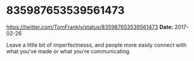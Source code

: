 # 835987653539561473
https://twitter.com/TomFrankly/status/835987653539561473
**Date:** 2017-02-26

Leave a little bit of imperfectnesss, and people more easily connect with what you've made or what you're communicating.
